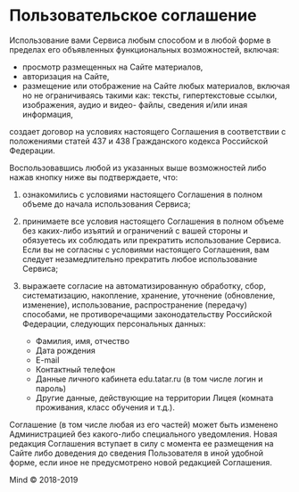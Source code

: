 # Пользовательское соглашение

Использование вами Сервиса любым способом и в любой форме в пределах его объявленных функциональных возможностей, включая:
+ просмотр размещенных на Сайте материалов,
+ авторизация на Сайте,
+ размещение или отображение на Сайте любых материалов, включая но не ограничиваясь такими как: тексты, гипертекстовые ссылки, изображения, аудио и видео- файлы, сведения и/или иная информация,

создает договор на условиях настоящего Соглашения в соответствии с положениями статей 437 и 438 Гражданского кодекса Российской Федерации.

Воспользовавшись любой из указанных выше возможностей либо нажав кнопку ниже вы подтверждаете, что:

1. ознакомились с условиями настоящего Соглашения в полном объеме до начала использования Сервиса;
1. принимаете все условия настоящего Соглашения в полном объеме без каких-либо изъятий и ограничений с вашей стороны и обязуетесь их соблюдать или прекратить использование Сервиса. Если вы не согласны с условиями настоящего Соглашения, вам следует незамедлительно прекратить любое использование Сервиса;
1. выражаете согласие на автоматизированную обработку, сбор, систематизацию, накопление, хранение, уточнение (обновление, изменение), использование, распространение (передачу) способами, не противоречащими законодательству Российской Федерации, следующих персональных данных:

    + Фамилия, имя, отчество
    + Дата рождения
    + E-mail
    + Контактный телефон
    + Данные личного кабинета edu.tatar.ru (в том числе логин и пароль)
    + Другие данные, действующие на территории Лицея (комната проживания, класс обучения и т.д.).

Соглашение (в том числе любая из его частей) может быть изменено Администрацией без какого-либо специального уведомления. Новая редакция Соглашения вступает в силу с момента ее размещения на Сайте либо доведения до сведения Пользователя в иной удобной форме, если иное не предусмотрено новой редакцией Соглашения.

Mind © 2018-2019
